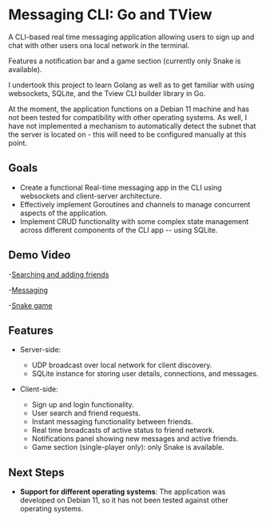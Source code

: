# Messaging CLI: Go and TView

A CLI-based real time messaging application allowing users to sign up and chat with other users ona local network in the terminal.

Features a notification bar and a game section (currently only Snake is available).

I undertook this project to learn Golang as well as to get familiar with using websockets, SQLite, and the Tview CLI builder library in Go.

At the moment, the application functions on a Debian 11 machine and has not been tested for compatibility with other operating systems. As well, I have not implemented a mechanism to 
automatically detect the subnet that the server is located on - this will need to be configured 
manually at this point. 


## Goals
  - Create a functional Real-time messaging app in the CLI using  websockets and client-server architecture.
  - Effectively implement Goroutines and channels to manage concurrent aspects of the application. 
  - Implement CRUD functionality with some complex state management across different components of the CLI app -- using SQLite.

## Demo Video

-[Searching and adding friends](https://vimeo.com/1079479952)

-[Messaging](https://vimeo.com/1079479966)

-[Snake game](https://vimeo.com/1079479995)


## Features

- Server-side:
  - UDP broadcast over local network for client discovery.
  - SQLite instance for storing user details, connections, and messages. 

- Client-side:
  - Sign up and login functionality.
  - User search and friend requests.
  - Instant messaging functionality between friends.
  - Real time broadcasts of active status to friend network. 
  - Notifications panel showing new messages and active friends.
  - Game section (single-player only): only Snake is available. 

## Next Steps

- **Support for different operating systems**: The application was developed on Debian 11, so it has not been tested against other operating systems.
